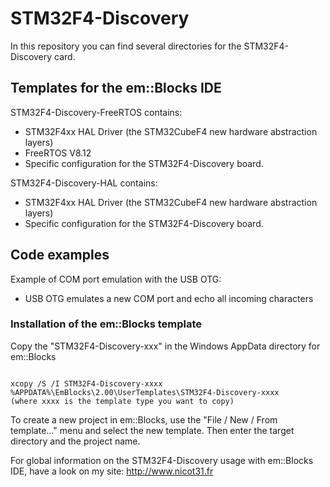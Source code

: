 STM32F4-Discovery
============


In this repository you can find several directories for the STM32F4-Discovery card. 

## Templates for the em::Blocks IDE

STM32F4-Discovery-FreeRTOS contains:
- STM32F4xx HAL Driver (the STM32CubeF4 new hardware abstraction layers)
- FreeRTOS V8.12
- Specific configuration for the STM32F4-Discovery board.

STM32F4-Discovery-HAL contains:
- STM32F4xx HAL Driver (the STM32CubeF4 new hardware abstraction layers)
- Specific configuration for the STM32F4-Discovery board.

## Code examples
Example of COM port emulation with the USB OTG:
- USB OTG emulates a new COM port and echo all incoming characters


### Installation of the em::Blocks template

Copy the "STM32F4-Discovery-xxx" in the Windows AppData directory for em::Blocks

```Batchfile 

xcopy /S /I STM32F4-Discovery-xxxx %APPDATA%\EmBlocks\2.00\UserTemplates\STM32F4-Discovery-xxxx
(where xxxx is the template type you want to copy)
```

To create a new project in em::Blocks, use the "File / New / From template..." menu and select the new template. 
Then enter the target directory and the project name.

For global information on the STM32F4-Discovery usage with em::Blocks IDE, have a look on my site: http://www.nicot31.fr
